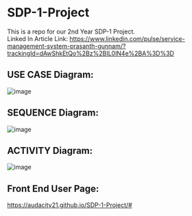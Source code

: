# SDP-1-Project
This is a repo for our 2nd Year SDP-1 Project. <br>
Linked In Article Link: https://www.linkedin.com/pulse/service-management-system-prasanth-gunnam/?trackingId=dAwShkEtQo%2Bz%2BIL0lN4e%2BA%3D%3D <br>
## USE CASE Diagram:<br>
![image](https://user-images.githubusercontent.com/91374818/138872079-e65fe585-659c-47cd-9b68-1770aedf3e6a.png)<br>
## SEQUENCE Diagram:<br>
![image](https://user-images.githubusercontent.com/91374818/138872250-464f2721-1614-4037-8c86-d90b43e3f9a2.png)<br>
## ACTIVITY Diagram:<br>
![image](https://user-images.githubusercontent.com/91374818/138872307-e6e2e9b7-a519-4cde-802d-2333f71b7a2b.png)<br>
## Front End User Page:<br>
https://audacity21.github.io/SDP-1-Project/#
